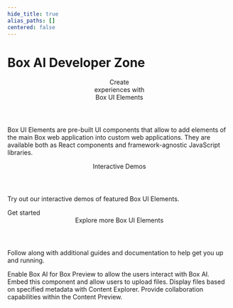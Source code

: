 ```yaml
---
hide_title: true
alias_paths: []
centered: false
---
```

# Box AI Developer Zone

<Centered wide id="buie" >
  <HeroImage type="BUIE" imageWidth="548" imageHeight="493">
    <Header>
      Create</br>
      experiences with</br>
      Box UI Elements
    </Header>

Box UI Elements are pre-built UI components that allow to 
add elements of the main Box web application into custom web 
applications. They are available both as React components and
framework-agnostic JavaScript libraries.
  </HeroImage>
</Centered>

<Centered mid>
  <Header>
    Interactive Demos
  </Header>
  <p style="text-align: left; margin-left: 0;">
    Try out our interactive demos of featured Box UI Elements.
  </p>
  <BuieDemo></BuieDemo>

  <More to='/guides/embed/ui-elements/installation/' center>
    Get started
  </More>
</Centered>

<Centered mid>
  <Header>
    Explore more Box UI Elements
  </Header>
  <p style="text-align: left; margin-left: 0;">
    Follow along with additional guides and documentation 
    to help get you up and running.
  </p>

  <TileGrid rows="4">
    <Tile type="ai" title="Box AI for UI Elements"
      href="/guides/embed/ui-elements/preview/#box-ai-for-ui-elements">
        Enable Box AI for Box Preview to allow the users interact with Box AI.
    </Tile>
    <Tile type="upload" title="Content Uploader"
      href="/guides/embed/ui-elements/uploader/">
        Embed this component and allow users to upload files.
    </Tile>
    <Tile type="ui-metadata" title="Metadata view"
      href="/guides/embed/ui-elements/explorer/#metadata-view">
        Display files based on specified metadata with Content Explorer.
    </Tile>
    <Tile type="annotations" title="Annotations"
      href="/guides/embed/ui-elements/annotations/">
        Provide collaboration capabilities within the Content Preview.
    </Tile>
  </TileGrid>
</Centered>
